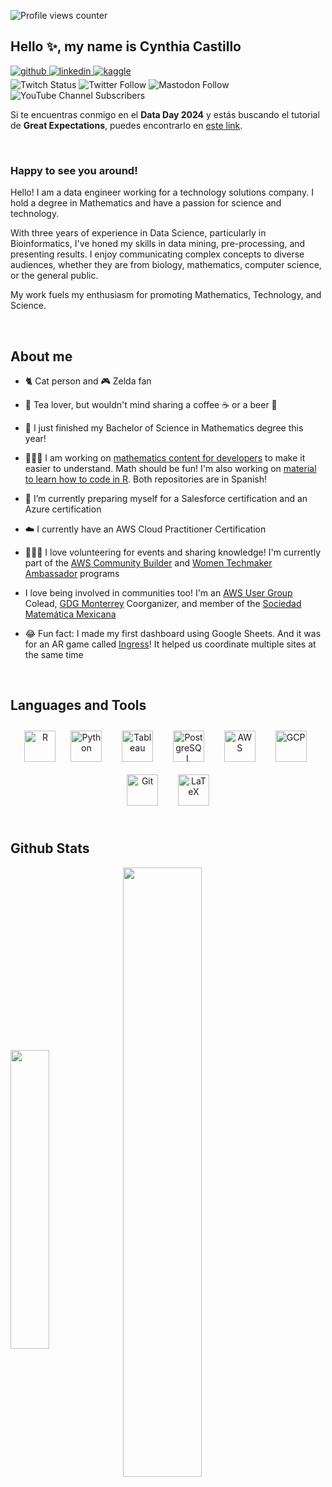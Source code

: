 ![Profile views counter](https://komarev.com/ghpvc/?username=LaMatemaga&&style=flat-square)
## Hello ✨, my name is Cynthia Castillo  
<p>
  <a href="https://github.com/LaMatemaga" target="_blank">
    <img src=https://img.shields.io/badge/github-%2324292e.svg?&style=flat-square&logo=github&logoColor=white alt=github style="margin-bottom: 5px;" />
  </a>
  <a href="https://linkedin.com/in/LaMatemaga" target="_blank">
    <img src=https://img.shields.io/badge/linkedin-%231E77B5.svg?&style=flat-square&logo=linkedin&logoColor=white alt=linkedin style="margin-bottom: 5px;" />
  </a>
  <a href="https://www.kaggle.com/LaMatemaga" target="_blank">
    <img src=https://img.shields.io/badge/kaggle-%2344BAE8.svg?&style=flat-square&logo=kaggle&logoColor=white alt=kaggle style="margin-bottom: 5px;" />
  </a>
  <br>
  <img alt="Twitch Status" src="https://img.shields.io/twitch/status/LaMatemaga?style=social">
  <img alt="Twitter Follow" src="https://img.shields.io/twitter/follow/LaMatemaga?label=Follow&style=social">
  <img alt="Mastodon Follow" src="https://img.shields.io/mastodon/follow/109271748404552908?domain=https%3A%2F%2Fmstdn.social&label=Follow&style=social">
  <img alt="YouTube Channel Subscribers" src="https://img.shields.io/youtube/channel/subscribers/UCOxOlmUM93jYts1AWYdWJVA?style=social">
</p>

Si te encuentras conmigo en el **Data Day 2024** y estás buscando el tutorial de **Great Expectations**, puedes encontrarlo en [este link](https://colab.research.google.com/drive/12h85cmsvo2DYn68i05xR7k5zsqcJo4_2?usp=sharing).

<br/>  


### Happy to see you around!  
Hello! I am a data engineer working for a technology solutions company. I hold a degree in Mathematics and have a passion for science and technology.

With three years of experience in Data Science, particularly in Bioinformatics, I've honed my skills in data mining, pre-processing, and presenting results. I enjoy communicating complex concepts to diverse audiences, whether they are from biology, mathematics, computer science, or the general public.

My work fuels my enthusiasm for promoting Mathematics, Technology, and Science.

<br/>  


## About me  
- 🐈 Cat person and 🎮 Zelda fan


- 🍵 Tea lover, but wouldn't mind sharing a coffee ☕️ or a beer 🍻


- 🥳 I just finished my Bachelor of Science in Mathematics degree this year!


- 👩🏻‍🏫 I am working on [mathematics content for developers](https://github.com/LaMatemaga/CF-Matematicas) to make it easier to understand. Math should be fun! I'm also working on [material to learn how to code in R](https://github.com/LaMatemaga/Introduccion-a-R). Both repositories are in Spanish!


- 🌱 I’m currently preparing myself for a Salesforce certification and an Azure certification


- ☁️ I currently have an AWS Cloud Practitioner Certification


- 🙋🏻‍♀️ I love volunteering for events and sharing knowledge! I'm currently part of the [AWS Community Builder](https://aws.amazon.com/developer/community/community-builders/community-builders-directory/?cb-cards.sort-by=item.additionalFields.cbName&cb-cards.sort-order=asc&awsf.builder-category=cb-type%23ai-ml&awsf.location=location%23latam&awsf.year=year%232023) and [Women Techmaker Ambassador](https://www.womentechmakers.com/ambassadors/profiles/6373c8aa108c6b079a57f968/cynthia_castillo) programs


- I love being involved in communities too! I'm an [AWS User Group](https://www.meetup.com/es-ES/awsugmty/) Colead, [GDG Monterrey](https://gdg.community.dev/gdg-monterrey-1/) Coorganizer, and member of the [Sociedad Matemática Mexicana](https://www.smm.org.mx/membresias)


- 😂 Fun fact: I made my first dashboard using Google Sheets. And it was for an AR game called [Ingress](https://www.ingress.com/)! It helped us coordinate multiple sites at the same time
<br/>  


## Languages and Tools  
<div align="center">  
<a href="https://www.r-project.org/" target="_blank"><img style="margin: 10px" src="https://profilinator.rishav.dev/skills-assets/r.svg" alt="R" height="50" /></a>  
<a href="https://www.python.org/" target="_blank"><img style="margin: 10px" src="https://profilinator.rishav.dev/skills-assets/python-original.svg" alt="Python" height="50" /></a> &nbsp;
<a href="https://www.tableau.com/" target="_blank"><img style="margin: 10px" src="https://profilinator.rishav.dev/skills-assets/tableau.svg" alt="Tableau" height="50" /></a> &nbsp;
<a href="https://www.postgresql.org/" target="_blank"><img style="margin: 10px" src="https://profilinator.rishav.dev/skills-assets/postgresql-original-wordmark.svg" alt="PostgreSQL" height="50" /></a> &nbsp;
<a href="https://aws.amazon.com/" target="_blank"><img style="margin: 10px" src="https://profilinator.rishav.dev/skills-assets/amazonwebservices-original-wordmark.svg" alt="AWS" height="50" /></a> &nbsp;
<a href="https://cloud.google.com/" target="_blank"><img style="margin: 10px" src="https://profilinator.rishav.dev/skills-assets/google_cloud-icon.svg" alt="GCP" height="50" /></a> &nbsp;
<a href="https://github.com/" target="_blank"><img style="margin: 10px" src="https://profilinator.rishav.dev/skills-assets/git-scm-icon.svg" alt="Git" height="50" /></a> &nbsp;
<a href="https://www.latex-project.org/" target="_blank"><img style="margin: 10px" src="https://profilinator.rishav.dev/skills-assets/latex.png" alt="LaTeX" height="50" /></a>  
</div>  

<br/>  


## Github Stats  
<p>
<img src="https://github-readme-stats.vercel.app/api/top-langs/?username=LaMatemaga&hide=Jupyter%20Notebook&hide_border=true&layout=compact&theme=radical" align="center" style="width: 35%" />
<img src="https://github-readme-stats.vercel.app/api?username=LaMatemaga&show_icons=true&count_private=true&hide_border=true&theme=radical" align="center" style="width: 50%" />
</p>
